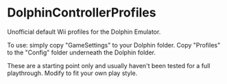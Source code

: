 # DolphinControllerProfiles
Unofficial default Wii profiles for the Dolphin Emulator.

To use:  simply copy "GameSettings" to your Dolphin folder.  Copy "Profiles" to the "Config" folder underneath the Dolphin folder.

These are a starting point only and usually haven't been tested for a full playthrough.  Modify to fit your own play style.